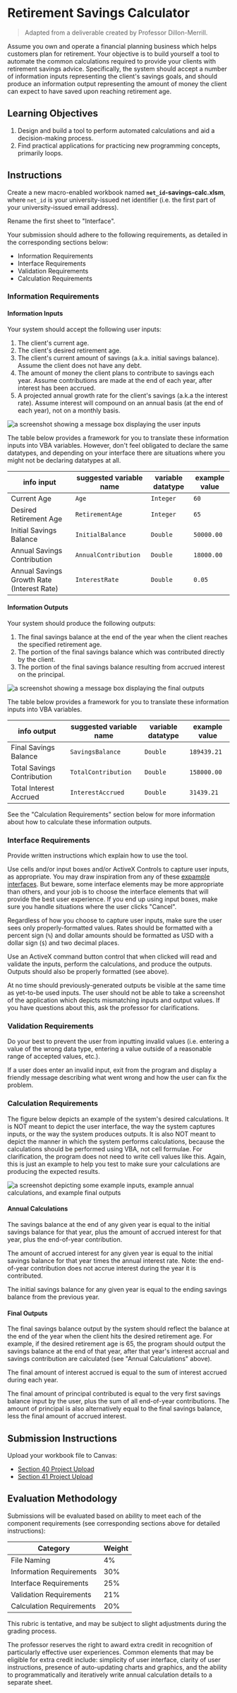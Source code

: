 # Retirement Savings Calculator

> Adapted from a deliverable created by Professor Dillon-Merrill.

Assume you own and operate a financial planning business which helps customers plan for retirement. Your objective is to build yourself a tool to automate the common calculations required to provide your clients with retirement savings advice. Specifically, the system should accept a number of information inputs representing the client's savings goals, and should produce an information output representing the amount of money the client can expect to have saved upon reaching retirement age.

## Learning Objectives

  1. Design and build a tool to perform automated calculations and aid a decision-making process.
  2. Find practical applications for practicing new programming concepts, primarily loops.

  


## Instructions

Create a new macro-enabled workbook named **`net_id`-savings-calc.xlsm**, where `net_id` is your university-issued net identifier (i.e. the first part of your university-issued email address).

Rename the first sheet to "Interface".

Your submission should adhere to the following requirements, as detailed in the corresponding sections below:

  + Information Requirements
  + Interface Requirements
  + Validation Requirements
  + Calculation Requirements


### Information Requirements

#### Information Inputs

Your system should accept the following user inputs:

  1. The client's current age.
  2. The client's desired retirement age.
  3. The client's current amount of savings (a.k.a. initial savings balance). Assume the client does not have any debt.
  4. The amount of money the client plans to contribute to savings each year. Assume contributions are made at the end of each year, after interest has been accrued.
  5. A projected annual growth rate for the client's savings (a.k.a the interest rate). Assume interest will compound on an annual basis (at the end of each year), not on a monthly basis.

![a screenshot showing a message box displaying the user inputs](display-inputs.png)

The table below provides a framework for you to translate these information inputs into VBA variables. However, don't feel obligated to declare the same datatypes, and depending on your interface there are situations where you might not be declaring datatypes at all.

info input | suggested variable name | variable datatype | example value
--- | ---  | ---  | ---
Current Age | `Age` | `Integer` | `60`
Desired Retirement Age | `RetirementAge` | `Integer` | `65`
Initial Savings Balance | `InitialBalance` | `Double` | `50000.00`
Annual Savings Contribution | `AnnualContribution` | `Double` | `18000.00`
Annual Savings Growth Rate (Interest Rate) | `InterestRate` | `Double` | `0.05`

#### Information Outputs

Your system should produce the following outputs:

  1. The final savings balance at the end of the year when the client reaches the specified retirement age.
  2. The portion of the final savings balance which was contributed directly by the client.
  3. The portion of the final savings balance resulting from accrued interest on the principal.

![a screenshot showing a message box displaying the final outputs](display-outputs.png)

The table below provides a framework for you to translate these information inputs into VBA variables.

info output | suggested variable name | variable datatype | example value
--- | ---  | ---  | ---
Final Savings Balance | `SavingsBalance` | `Double` | `189439.21`
Total Savings Contribution | `TotalContribution` | `Double` | `158000.00`
Total Interest Accrued | `InterestAccrued` | `Double` | `31439.21`

See the "Calculation Requirements" section below for more information about how to calculate these information outputs.







### Interface Requirements

Provide written instructions which explain how to use the tool.

Use cells and/or input boxes and/or ActiveX Controls to capture user inputs, as appropriate. You may draw inspiration from any of these [expample interfaces](example-interfaces.md). But beware, some interface elements may be more appropriate than others, and your job is to choose the interface elements that will provide the best user experience. If you end up using input boxes, make sure you handle situations where the user clicks "Cancel".

Regardless of how you choose to capture user inputs, make sure the user sees only properly-formatted values. Rates should be formatted with a percent sign (`%`) and dollar amounts should be formatted as USD with a dollar sign (`$`) and two decimal places.

Use an ActiveX command button control that when clicked will read and validate the inputs, perform the calculations, and produce the outputs. Outputs should also be properly formatted (see above).

At no time should previously-generated outputs be visible at the same time as yet-to-be used inputs. The user should not be able to take a screenshot of the application which depicts mismatching inputs and output values. If you have questions about this, ask the professor for clarifications.









### Validation Requirements

Do your best to prevent the user from inputting invalid values (i.e. entering a value of the wrong data type, entering a value outside of a reasonable range of accepted values, etc.).

If a user does enter an invalid input, exit from the program and display a friendly message describing what went wrong and how the user can fix the problem.












### Calculation Requirements

The figure below depicts an example of the system's desired calculations. It is NOT meant to depict the user interface, the way the system captures inputs, or the way the system produces outputs. It is also NOT meant to depict the manner in which the system performs calculations, because the calculations should be performed using VBA, not cell formulae. For clarification, the program does not need to write cell values like this. Again, this is just an example to help you test to make sure your calculations are producing the expected results.

![a screenshot depicting some example inputs, example annual calculations, and example final outputs](example-calculation-results.png)

#### Annual Calculations

The savings balance at the end of any given year is equal to the initial savings balance for that year, plus the amount of accrued interest for that year, plus the end-of-year contribution.

The amount of accrued interest for any given year is equal to the initial savings balance for that year times the annual interest rate. Note: the end-of-year contribution does not accrue interest during the year it is contributed.

The initial savings balance for any given year is equal to the ending savings balance from the previous year.

#### Final Outputs

The final savings balance output by the system should reflect the balance at the end of the year when the client hits the desired retirement age. For example, if the desired retirement age is 65, the program should output the savings balance at the end of that year, after that year's interest accrual and savings contribution are calculated (see "Annual Calculations" above).

The final amount of interest accrued is equal to the sum of interest accrued during each year.

The final amount of principal contributed is equal to the very first savings balance input by the user, plus the sum of all end-of-year contributions. The amount of principal is also alternatively equal to the final savings balance, less the final amount of accrued interest.













## Submission Instructions

Upload your workbook file to Canvas:

  + [Section 40 Project Upload](https://georgetown.instructure.com/courses/54379/assignments/123534)
  + [Section 41 Project Upload](https://georgetown.instructure.com/courses/54380/assignments/123536)

## Evaluation Methodology

Submissions will be evaluated based on ability to meet each of the component requirements (see corresponding sections above for detailed instructions):

Category | Weight
--- | ---
File Naming | 4%
Information Requirements | 30%
Interface Requirements | 25%
Validation Requirements | 21%
Calculation Requirements | 20%

This rubric is tentative, and may be subject to slight adjustments during the grading process. 

The professor reserves the right to award extra credit in recognition of particularly effective user experiences. Common elements that may be eligible for extra credit include: simplicity of user interface, clarity of user instructions, presence of auto-updating charts and graphics, and the ability to programmatically and iteratively write annual calculation details to a separate sheet.